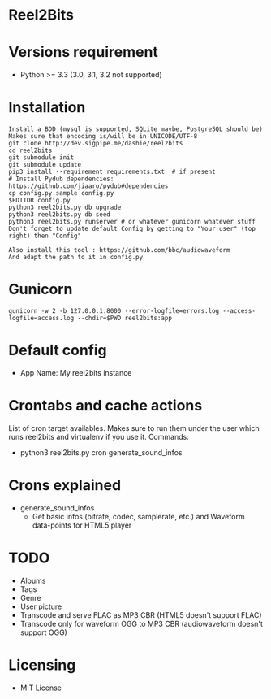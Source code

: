 Reel2Bits
=====================

# Versions requirement
 - Python >= 3.3 (3.0, 3.1, 3.2 not supported)

# Installation
    Install a BDD (mysql is supported, SQLite maybe, PostgreSQL should be)
    Makes sure that encoding is/will be in UNICODE/UTF-8
    git clone http://dev.sigpipe.me/dashie/reel2bits
    cd reel2bits
    git submodule init
    git submodule update
    pip3 install --requirement requirements.txt  # if present
    # Install Pydub dependencies: https://github.com/jiaaro/pydub#dependencies
    cp config.py.sample config.py
    $EDITOR config.py
    python3 reel2bits.py db upgrade
    python3 reel2bits.py db seed
    python3 reel2bits.py runserver # or whatever gunicorn whatever stuff
    Don't forget to update default Config by getting to "Your user" (top right) then "Config"

    Also install this tool : https://github.com/bbc/audiowaveform
    And adapt the path to it in config.py

# Gunicorn
    gunicorn -w 2 -b 127.0.0.1:8000 --error-logfile=errors.log --access-logfile=access.log --chdir=$PWD reel2bits:app

# Default config
 - App Name: My reel2bits instance

# Crontabs and cache actions
  List of cron target availables.
  Makes sure to run them under the user which runs reel2bits and virtualenv if you use it.
  Commands:
  - python3 reel2bits.py cron generate_sound_infos
  
# Crons explained
  - generate_sound_infos
    - Get basic infos (bitrate, codec, samplerate, etc.) and Waveform data-points for HTML5 player

# TODO
  - Albums
  - Tags
  - Genre
  - User picture
  - Transcode and serve FLAC as MP3 CBR (HTML5 doesn't support FLAC)
  - Transcode only for waveform OGG to MP3 CBR (audiowaveform doesn't support OGG)

# Licensing
 - MIT License
